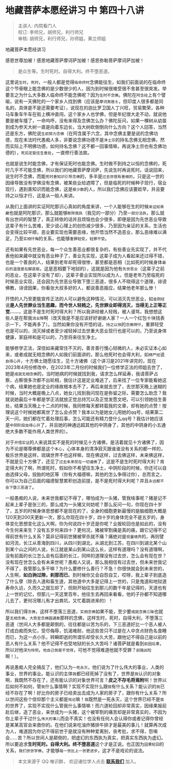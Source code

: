 # 地藏菩萨本愿经讲习 中 第四十八讲

> 主讲人: 内院看门人 <br />
> 校订: 李师兄，胡师兄，利行师兄 <br />
> 审核: 胡师兄，利行师兄，孙师姐，黄兰师姐 <br />

地藏菩萨本愿经讲习

感恩世尊加被！感恩地藏菩萨摩诃萨加被！感恩弥勒菩萨摩诃萨加被！

> 是众生等。生时死时。自得大利。终不堕恶道。

这里说`生时`，`死时`，一般人都是觉得`临命终时`念佛能往生，如我们前面说的在临命终这个节骨眼上能念佛的是少数很少的人，因为到时候很难受很不舍甚至很突发。举要言之为什么大多数人临命终不能念佛呢？因为`生时不念佛`。佛陀在`阿含经`上有个譬喻，说有一天佛陀的一个家乡人找到佛（应该是`摩诃男居士`，但印度人很多都是同名的，具体是不是还需要考证），说现在的迦比罗卫国人丁兴旺，贸易繁荣，各种马车象车牛车在街上横冲直闯，这个家乡人也学佛，但是年纪很大走不动，就说他要是被车撞了，一命呜呼，没有来得及念佛怎么办？佛陀反问，如果一棵树从幼苗到成为参天大树一直是向着东边长，当大树砍倒倒向什么方向？这个人回答，当然还是东方，佛陀说`生前努力念佛`（在阿含属于六念，其中念佛主要是说的念佛功德，现在末法时代愚痴人多，非要说念佛功德不是`净土宗`的持名念佛无相念佛，然而实际上不明佛功德，如何持名念佛？这不都一回事情嘛，再说净土宗也有念佛功德的），`死后定能往生善处`，一直修行善法故。

也就是说生时能念佛，才有保证死时也能念佛。生时做不到持之以恒的念佛的，死时几乎不可能念佛，所以我们的地藏菩萨摩诃萨，先说生时再说死时。话说回来，说生时不念佛，而能`死时善知识引导念佛`的，多半是`过去世宿有善根的`，只是这一世的因缘导致没有学佛没有念佛，被某些业给遮障了，但是临死的时候种子现行，宿业现行，遇到善知识而能念佛，这是`极少数`的人，所以我们念佛应该要趁早，并且要持之以恒才行，这是从一般人来讲。

从我们上面讲的实证阿陀那识心真如的角度来讲，一个人能够在生的时候`亲证如来藏`也就是阿陀那识，那么就能够`断除我执`（我见的一部分）乃至`一部分法执`，那么就有出世间的智慧了，真正转依的话并且烦恼也会少很多，即便是因为先世恶业导致这辈子有什么苦难，至少说心理上的创伤减少很多，乃至因为亲证的关系，生活也会变得比较平顺，恶业要实现也需要恶缘，他开悟当然不造恶业，那么恶缘难以满足，乃至`实相忏悔`的关系，也能够`重罪轻受`，`轻罪不受`。

还有如果有先世恶业，每一个众生善恶业都很复杂的，有些善业先实现了，并不代表他如来藏中就没有恶业种子了，善业先实现，这辈子成为人看起来还过得不错，也是一个善良的人，结果到老年却死得很惨，甚至都是恶相（比如死的时候身体`最后的温度是在脚底板`，这是恶相要下地狱的），这就是因为他有`先世恶业`（这辈子之前的恶业，在这辈子没有了却），这辈子善业实现所以成为人，但是老年乃至临死的时候恶业实现，还会因为先世恶业导致下堕三恶道，很多人不晓得这个道理，诽谤佛教，诽谤因果，你看张大叔多好的人，都说善恶报应，结果他老年那么惨！

开悟的人乃至更能宣传正法的人可以避免这种情况，可以消灭先世恶业，如`金刚经`说**是人先世罪业当生恶趣，而今世人轻贱之，先世罪业即得消灭，当得无上正等正觉……**，这是不是生时死时得大利？所以我讲经被人轻贱，被人谩骂，我想想这些人是在帮我`消业障`啊（改天我是不是应该好好谢谢人家？一人一个红包十块钱表示一下，不能再多了）。当然如果你没有开悟的话，`持之以恒`的`念佛拜忏`，重罪轻受也是可以的，消灭掉或者至少减轻掉过去世重大恶业现行也是可以的，乃至说身体健康，家庭祥和是可以的，乃至将来往生净土。

能够修学正法，深信如来藏常住不灭的，善言善行慢心轻微的人，未必实证本心如来，或者成就无相念佛的人如我们前面讲的，那么他死时也会得大利，如`楞严经`说`自得心开`，十方佛土随愿往生，见十方诸佛（这个讲习是2021年讲完的，现在2023年4月份修改中，在2023年二月份的时候我们一位修学正法的师姐去世了，她是`成就无相念佛`的，当时她病的时候就找到我，请求怎么样延寿，我请菩萨占察，占察很多次都不出轮相，我估计这是定业难逃了，后来找了一位专家能看她这个病，结果她也是定业的缘故根本去不了，再后来就去世了，去世那天晚上迷糊的时候，当时大概是晚上八点，她女儿找到我问现在是弥留之际，需要怎么助念？我就说她最后十年都是学正法就放正觉总持咒以及正觉发愿文吧，可以引领她往生善处，结果当天晚上十二点的时候，我同修每天都转载我的文章，却有她的点赞！按理说这个时候她都离世了怎么会点赞？我本以为是她女儿用她的qq号，结果第二天一问，她们都在忙着处理后事，怎么可能还有精力登什么qq号？我估计她应该是`中阴阶段自得心开`了，并且她的神通远超其他的中阴身了，其他的中阴身的小五通绝大多数不能作用人类世界的）。

对于`开悟实证`的人来说其实不是死的时候见十方诸佛，是活着就见十方诸佛了，因为不论是哪尊佛都是这个`本心`，心体本身的清净寂灭跟谁谁没有关系的都一样的，极乐世界是这样，琉璃世界不也这样嘛，现在佛这样，过去佛这样，未来佛这样，不就是见十方佛了，还见了`过去未来现在一切诸佛`了，这是不是生时死时得大利？肯定得大利了啊，所谓死时，假如你不希望往生净土，中阴阶段的时候，你还可以自由选择父母，投胎的地区等（你有大福德嘛，其他的怎么争得过你），总而言之，你可以为自己后面的福德智慧累积创造前提，是不是死时得大利呢？并且`永远都不会下堕三恶道了`。

一般愚痴的人说，未来世我都记不得了，哪怕成为一头猪，管我啥事呢？猪是记不起来上辈子是张三的，那么成为一头猪又何妨呢？那么反问一句，你现在四十岁了，五岁的时候身体思想都不是现在的了，全身的细胞更新最慢的是脑细胞大概是120天到200天更新一次，那么你现在四十岁，四十岁的身体完全不是五岁的，身体变化思想变化这么大啊，你为何说四十岁还是你呢？业报轮回也是如此的，没有今生何来来生？没有五岁何来四十？更何况，猪被宰割痛是真的痛，跟它记得不记得前世有什么关系？莫非记得前世猪被宰杀就不痛？痛绝对是`现量境界`的，再则譬如河流，长江从青海到四川，从四川到湖北，从湖北到江苏，在四川到湖北某个山到某个山之间的人说，长江就是某山到某山这么长，这样有道理吗？没有道理啊，没有前面的长江怎么会有后面的长江，同样的道理没有过去世，怎么会有现在世？没有现在世怎么会有未来世呢？愚痴人又说，那么我相信有过去世，但未来世我记不得了，我管那么多干嘛？为什么要修什么善行？不急！你很快就会到未来世的，人生啊，**如白驹过隙，刹那而已**。到时候你又会自怨自艾，哎呀，我上辈子到底造了什么孽（除去人道和畜生道，其他道中大多是记得上一世的，只是鬼道和地狱道寿命久远，久而久之就忘却了，但刚开始往生到那儿的数千年是记得的，天道也有上一世的记忆，但那儿一天这里百年，他往生去再回来看看，他的子孙都不知道哪儿去了，更何况哪儿有才出粪坑，又忙着跳进来的）！

所以我们得`念佛`，这样不堕落三恶道，`实相念佛`如果不能，至少要`成就念佛三昧`也就是`无相念佛`，`大势至念佛圆通章`那样的念佛，这样生时，死时，自得大利，不堕落三恶道（世间人大多都是颠倒的，往往都是以苦为乐的，下三恶道好比一个恶人被人打成白痴而失忆，受尽侮辱，饥渴难耐，他这些苦只不过是在人中贪点财色名食睡而已，为这一点小乐，转瞬即逝的所谓乐却受长久大苦，跟他记不得自己是以前的恶人有什么关系？他不记得不也受地狱的长久大苦吗？诸菩萨就是看到`前因后果`，所以对他`深为怜悯`，`他自己倒是不觉得`，可他不觉得难道他就不受罪？`前路凶险`啊！）。

再说愚痴人完全搞反了，他们认为`一死永灭`，他们说为了什么伟大的事业，人类的事业，世界的事业。能认识的主体`我`都已经死掉了没有了，世界是`我`认识的对象啊，我既然不存在了，还有能认识的对象世界可言？**皮之不存毛将焉附**啊！世界以后如何不如何，管`我`什么事情啊？实现不实现什么跟`我`有什么关系？能认识的`我`已经不存在了啊！好比你的房子已经卖出去成为人家的房子了，跟你有什么关系？所以世间这些个信仰那个主义都是`戏论`嘛！`我`既然是一死永灭，这个世界已经不是`我`的世界了，实现不实现什么管我什么事情嘛！而六道轮回却非常真实，因缘果报前赴后继，造了恶业，来世成为一头猪，这个被宰割的痛苦却是非常真实的，不因为你上辈子干过什么`伟大的事儿`而会不真实！也没有任何人会认得你或者记得你曾经是某某高官会来救你的。在他们说来吃油炸猪排牛排才是最美的事儿！就算再次成为人，难道因为你记不得前世于是就没有种种爱离别，丧考批，求不得，怨嗔会……苦？所以世间人是颠倒的，把虚幻的东西执为真实，把真实东西执为虚幻。所以要追求**生时死时。自得大利。终不堕恶道**这个才是正说。也正因为`因果轮回`的关系，`我们世世学佛`，才能够`每一世比上一世更进步`，这才不是戏论的说法。

> 本文来源于 QQ 唯识群， 欢迎诸位学人点击 **[联系我们](https://mp.weixin.qq.com/s/lZCfWjmLjgNR165Tx4_bCQ)** 加入。
